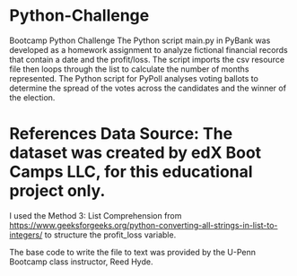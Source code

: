 # Python-Challenge
Bootcamp Python Challenge
The Python script main.py in PyBank was developed as a homework assignment to analyze fictional financial records that contain a date and the profit/loss. The script imports the csv resource file then loops through the list to calculate the number of months represented. The Python script for PyPoll analyses voting ballots to determine the spread of the votes across the candidates and the winner of the election. 

# References Data Source: The dataset was created by edX Boot Camps LLC, for this educational project only.

I used the Method 3: List Comprehension from https://www.geeksforgeeks.org/python-converting-all-strings-in-list-to-integers/ to structure the profit_loss variable.

The base code to write the file to text was provided by the U-Penn Bootcamp class instructor, Reed Hyde.  
